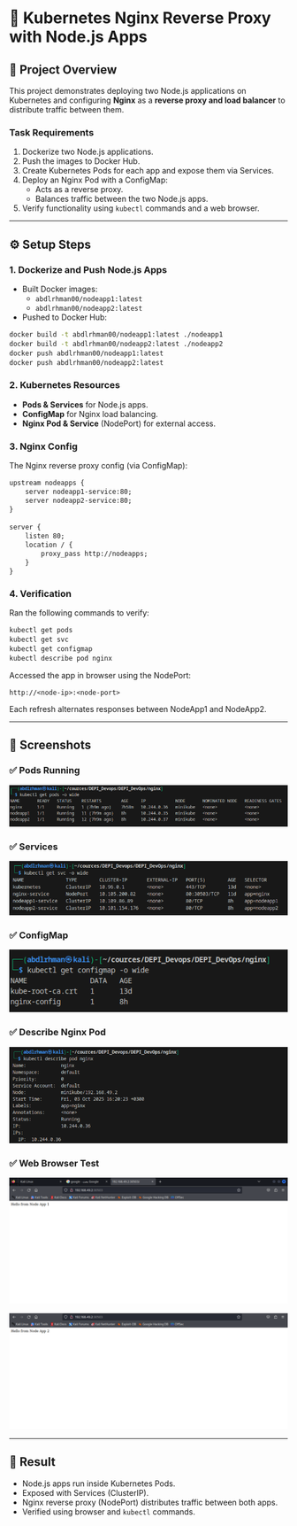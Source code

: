 # 🚀 Kubernetes Nginx Reverse Proxy with Node.js Apps

## 📌 Project Overview
This project demonstrates deploying two Node.js applications on Kubernetes and configuring **Nginx** as a **reverse proxy and load balancer** to distribute traffic between them.

### Task Requirements
1. Dockerize two Node.js applications.
2. Push the images to Docker Hub.
3. Create Kubernetes Pods for each app and expose them via Services.
4. Deploy an Nginx Pod with a ConfigMap:
   - Acts as a reverse proxy.
   - Balances traffic between the two Node.js apps.
5. Verify functionality using `kubectl` commands and a web browser.

---

## ⚙️ Setup Steps

### 1. Dockerize and Push Node.js Apps
- Built Docker images:
  - `abdlrhman00/nodeapp1:latest`
  - `abdlrhman00/nodeapp2:latest`
- Pushed to Docker Hub:
```bash
docker build -t abdlrhman00/nodeapp1:latest ./nodeapp1
docker build -t abdlrhman00/nodeapp2:latest ./nodeapp2
docker push abdlrhman00/nodeapp1:latest
docker push abdlrhman00/nodeapp2:latest
```

### 2. Kubernetes Resources

* **Pods & Services** for Node.js apps.
* **ConfigMap** for Nginx load balancing.
* **Nginx Pod & Service** (NodePort) for external access.

### 3. Nginx Config

The Nginx reverse proxy config (via ConfigMap):

```nginx
upstream nodeapps {
    server nodeapp1-service:80;
    server nodeapp2-service:80;
}

server {
    listen 80;
    location / {
        proxy_pass http://nodeapps;
    }
}
```

### 4. Verification

Ran the following commands to verify:

```bash
kubectl get pods
kubectl get svc
kubectl get configmap
kubectl describe pod nginx
```

Accessed the app in browser using the NodePort:

```
http://<node-ip>:<node-port>
```

Each refresh alternates responses between NodeApp1 and NodeApp2.

---

## 📸 Screenshots

### ✅ Pods Running

![Pods Screenshot](./pods_screenshot.png)

### ✅ Services

![Services Screenshot](./svc_screenshot.png)

### ✅ ConfigMap

![ConfigMap Screenshot](./confingmap_screenshot.png)

### ✅ Describe Nginx Pod

![Describe Nginx Screenshot](./nginx_describe_screenshot.png)

### ✅ Web Browser Test

![Browser Screenshot - 1](./web_test_screenshot-1.png)

![Browser Screenshot - 2](./web_test_screenshot-2.png)

---

## 🚀 Result

* Node.js apps run inside Kubernetes Pods.
* Exposed with Services (ClusterIP).
* Nginx reverse proxy (NodePort) distributes traffic between both apps.
* Verified using browser and `kubectl` commands.
